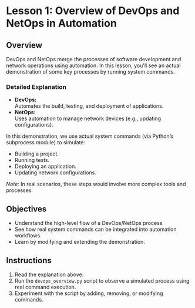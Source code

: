 # Lesson 1: Overview of DevOps and NetOps in Automation

## Overview
DevOps and NetOps merge the processes of software development and network operations using automation. In this lesson, you'll see an actual demonstration of some key processes by running system commands.

### Detailed Explanation
- **DevOps:**  
  Automates the build, testing, and deployment of applications.
- **NetOps:**  
  Uses automation to manage network devices (e.g., updating configurations).
  
In this demonstration, we use actual system commands (via Python’s subprocess module) to simulate:
- Building a project.
- Running tests.
- Deploying an application.
- Updating network configurations.

*Note:* In real scenarios, these steps would involve more complex tools and processes.

## Objectives
- Understand the high-level flow of a DevOps/NetOps process.
- See how real system commands can be integrated into automation workflows.
- Learn by modifying and extending the demonstration.

## Instructions
1. Read the explanation above.
2. Run the `devops_overview.py` script to observe a simulated process using real command execution.
3. Experiment with the script by adding, removing, or modifying commands.

